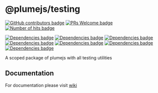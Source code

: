 # @plumejs/testing

[![GitHub contributors badge](https://img.shields.io/github/contributors/kiranmantha/plumejs-testing?color=blue)](https://GitHub.com/KiranMantha/plumejs-testing/graphs/contributors/) 
[![PRs Welcome badge](https://img.shields.io/badge/PRs-welcome-blue.svg)](https://GitHub.com/KiranMantha/plumejs-testing/pulls) 
[![Number of hits badge](https://img.shields.io/endpoint?url=https%3A%2F%2Fhits.dwyl.com%2Fkiranmantha%2Fplumejs-testing.json&label=hits&color=blue)](http://hits.dwyl.com/KiranMantha/plumejs-testing)


[![Dependencies badge](https://img.shields.io/badge/dependencies-%40plumejs%2Fcore-blue)](https://GitHub.com/KiranMantha/plumejs) 
[![Dependencies badge](https://img.shields.io/badge/dependencies-@testing--library/dom-blue)](https://github.com/testing-library/dom-testing-library)
[![Dependencies badge](https://img.shields.io/badge/dependencies-@testing--library/jest--dom-blue)](https://github.com/testing-library/jest-dom)
[![Dependencies badge](https://img.shields.io/badge/dependencies-jsdom-blue)](https://github.com/jsdom/jsdom)
[![Dependencies badge](https://img.shields.io/badge/dependencies-vitest-blue)](https://vitest.dev/)
[![Dependencies badge](https://img.shields.io/badge/dependencies-@vitest/coverage--v8-blue)](https://vitest.dev/guide/coverage.html)
[![Dependencies badge](https://img.shields.io/badge/dependencies-shadow--dom--testing--library-blue)](https://github.com/KonnorRogers/shadow-dom-testing-library)


A scoped package of plumejs with all testing utilities

## Documentation

For documentation please visit [wiki](https://github.com/KiranMantha/plumejs/wiki/Unit-testing)